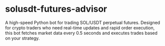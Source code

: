 # solusdt-futures-advisor
A high-speed Python bot for trading SOL/USDT perpetual futures. Designed for crypto traders who need real-time updates and rapid order execution, this bot fetches market data every 0.5 seconds and executes trades based on your strategy.
